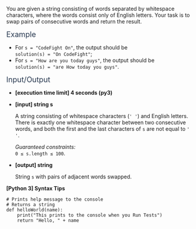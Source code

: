 <p>You are given a string consisting of words separated by whitespace characters, where the words consist only of English letters. Your task is to swap pairs of consecutive words and return the result.</p>
<p><span class="markdown--header" style="color:#2b3b52;font-size:1.4em">Example</span></p>
<ul>
<li>For <code>s = "CodeFight On"</code>, the output should be<br />
<code>solution(s) = "On CodeFight"</code>;</li>
<li>For <code>s = "How are you today guys"</code>, the output should be<br />
<code>solution(s) = "are How today you guys"</code>.</li>
</ul>
<p><span class="markdown--header" style="color:#2b3b52;font-size:1.4em">Input/Output</span></p>
<ul>
<li>
<p><strong>[execution time limit] 4 seconds (py3)</strong></p>
</li>
<li>
<p><strong>[input] string s</strong></p>
<p>A string consisting of whitespace characters (<code>' '</code>) and English letters. There is exactly one whitespace character between two consecutive words, and both the first and the last characters of <code>s</code> are not equal to <code>' '</code>.</p>
<p><em>Guaranteed constraints:</em><br />
<code>0 ≤ s.length ≤ 100</code>.</p>
</li>
<li>
<p><strong>[output] string</strong></p>
<p>String <code>s</code> with pairs of adjacent words swapped.</p>
</li>
</ul>
<p><strong>[Python 3] Syntax Tips</strong></p>
<pre><code class="language-python"><span class="hljs-comment"># Prints help message to the console</span>
<span class="hljs-comment"># Returns a string</span>
<span class="hljs-keyword">def</span> <span class="hljs-title function_">helloWorld</span>(<span class="hljs-params">name</span>):
    <span class="hljs-built_in">print</span>(<span class="hljs-string">"This prints to the console when you Run Tests"</span>)
    <span class="hljs-keyword">return</span> <span class="hljs-string">"Hello, "</span> + name

</code></pre>
